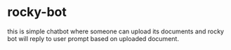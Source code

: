 # rocky-bot
this is simple chatbot where someone can upload its documents and rocky bot will reply to user prompt based on uploaded document.
